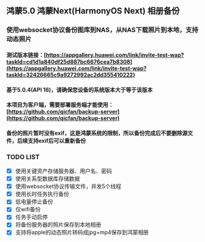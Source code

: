 ## 鸿蒙5.0 鸿蒙Next(HarmonyOS Next) 相册备份
### 使用websocket协议备份图库到NAS，从NAS下载照片到本地，支持动态照片

#### 测试版本链接：[https://appgallery.huawei.com/link/invite-test-wap?taskId=cd1d1a840df25d887bc6676cea7b8308](https://appgallery.huawei.com/link/invite-test-wap?taskId=32426665c9a9272992ac2dd355410222)
#### 基于5.0.4(API 16)，请确保您设备的系统版本大于等于该版本
#### 本项目为客户端，需要部署服务端才能使用：[https://github.com/qicfan/backup-server](https://github.com/qicfan/backup-server)
#### 备份的照片暂时没有exif，这是鸿蒙系统的限制，所以备份完成后不要删除源文件，后续支持exif后可以重新备份
### TODO LIST
- [x] 使用关键资产存储服务器、用户名、密码
- [x] 使用关系型数据库存储数据
- [x] 使用websocket协议传输文件，并发5个线程
- [x] 使用长时任务执行备份
- [x] 低电量停止备份
- [x] 仅wifi备份
- [x] 任务手动启停
- [x] 将备份服务器的照片保存到本地相册
- [x] 支持将apple的动态照片转码成jpg+mp4保存到鸿蒙相册
